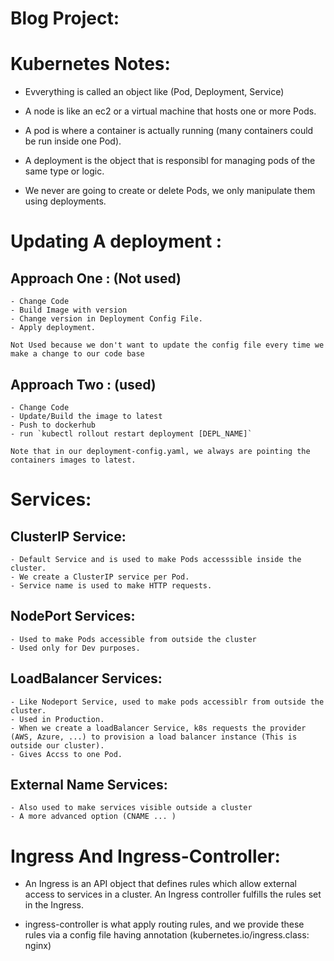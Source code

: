 # Blog Project:

# Kubernetes Notes: 

 - Evverything is called an object like (Pod, Deployment, Service)

 - A node is like an ec2 or a virtual machine that hosts one or more Pods.

 - A pod is where a container is actually running (many containers could be run inside one Pod).

 - A deployment is the object that is responsibl for managing pods of the same type or logic.

 - We never are going to create or delete Pods, we only manipulate them using deployments.

# Updating A deployment : 

  ## Approach One : (Not used)

    - Change Code
    - Build Image with version
    - Change version in Deployment Config File.
    - Apply deployment.

    Not Used because we don't want to update the config file every time we make a change to our code base

  ## Approach Two : (used)

    - Change Code
    - Update/Build the image to latest
    - Push to dockerhub
    - run `kubectl rollout restart deployment [DEPL_NAME]`

    Note that in our deployment-config.yaml, we always are pointing the containers images to latest.

# Services: 

  ## ClusterIP Service:

    - Default Service and is used to make Pods accesssible inside the cluster.
    - We create a ClusterIP service per Pod.
    - Service name is used to make HTTP requests.

  ## NodePort Services: 

    - Used to make Pods accessible from outside the cluster
    - Used only for Dev purposes.

  ## LoadBalancer Services: 

    - Like Nodeport Service, used to make pods accessiblr from outside the cluster.
    - Used in Production.
    - When we create a loadBalancer Service, k8s requests the provider (AWS, Azure, ...) to provision a load balancer instance (This is outside our cluster).
    - Gives Accss to one Pod.
  ## External Name Services:

    - Also used to make services visible outside a cluster
    - A more advanced option (CNAME ... )

# Ingress And Ingress-Controller: 

  - An Ingress is an API object that defines rules which allow external access to services in a cluster. An Ingress controller fulfills the rules set in the Ingress.

  - ingress-controller is what apply routing rules, and we provide these rules via a config file having annotation (kubernetes.io/ingress.class: nginx)